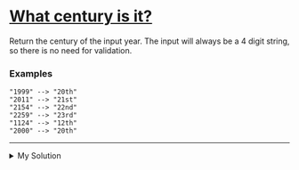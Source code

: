 # [What century is it?](https://www.codewars.com/kata/52fb87703c1351ebd200081f)

Return the century of the input year. The input will always be a 4 digit string, so there is no need for validation.

### Examples

    "1999" --> "20th"
    "2011" --> "21st"
    "2154" --> "22nd"
    "2259" --> "23rd"
    "1124" --> "12th"
    "2000" --> "20th"

---

<details><summary>My Solution</summary>

```js
function whatCentury(year) {
  let century = Math.ceil(year / 100).toString()

  if (century === '11' || century === '12' || century === '13') return century + 'th'

  switch (century[century.length - 1]) {
    case '1':
      return century + 'st'
    case '2':
      return century + 'nd'
    case '3':
      return century + 'rd'
    default:
      return century + 'th'
  }
}
```

</details>
